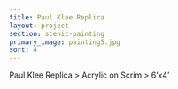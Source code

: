 ```yaml
---
title: Paul Klee Replica
layout: project
section: scenic-painting
primary_image: painting5.jpg
sort: 4
---
```


Paul Klee Replica > Acrylic on Scrim > 6’x4’
